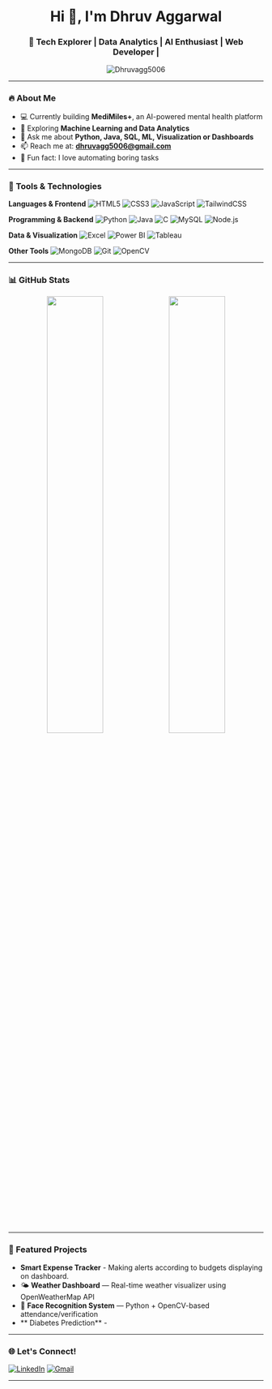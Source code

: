 <h1 align="center">Hi 👋, I'm Dhruv Aggarwal</h1>
<h3 align="center">🚀 Tech Explorer | Data Analytics | AI Enthusiast | Web Developer |</h3>

<p align="center">
  <img src="https://komarev.com/ghpvc/?username=Dhruvagg5006&label=Profile%20views&color=0e75b6&style=flat" alt="Dhruvagg5006" />
</p>

---

### 🔥 About Me

- 💻 Currently building **MediMiles+**, an AI-powered mental health platform
- 🌱 Exploring **Machine Learning and Data Analytics**
- 💬 Ask me about **Python, Java, SQL, ML, Visualization or Dashboards**
- 📫 Reach me at: **dhruvagg5006@gmail.com**
- 🎨 Fun fact: I love automating boring tasks

---

### 🧰 Tools & Technologies

**Languages & Frontend**
![HTML5](https://img.shields.io/badge/-HTML5-E34F26?style=flat-square&logo=html5&logoColor=white)
![CSS3](https://img.shields.io/badge/-CSS3-1572B6?style=flat-square&logo=css3)
![JavaScript](https://img.shields.io/badge/-JavaScript-F7DF1E?style=flat-square&logo=javascript&logoColor=black)
![TailwindCSS](https://img.shields.io/badge/-TailwindCSS-38B2AC?style=flat-square&logo=tailwind-css)

**Programming & Backend**
![Python](https://img.shields.io/badge/-Python-black?style=flat-square&logo=python)
![Java](https://img.shields.io/badge/-Java-007396?style=flat-square&logo=java)
![C](https://img.shields.io/badge/-C-00599C?style=flat-square&logo=c)
![MySQL](https://img.shields.io/badge/-MySQL-4479A1?style=flat-square&logo=mysql)
![Node.js](https://img.shields.io/badge/-Node.js-339933?style=flat-square&logo=node.js)

**Data & Visualization**
![Excel](https://img.shields.io/badge/-Excel-217346?style=flat-square&logo=microsoft-excel&logoColor=white)
![Power BI](https://img.shields.io/badge/-PowerBI-F2C811?style=flat-square&logo=powerbi&logoColor=black)
![Tableau](https://img.shields.io/badge/-Tableau-E97627?style=flat-square&logo=tableau)

**Other Tools**
![MongoDB](https://img.shields.io/badge/-MongoDB-black?style=flat-square&logo=mongodb)
![Git](https://img.shields.io/badge/-Git-black?style=flat-square&logo=git)
![OpenCV](https://img.shields.io/badge/-OpenCV-5C3EE8?style=flat-square&logo=opencv)

---

### 📊 GitHub Stats

<p align="center">
  <img src="https://github-readme-stats.vercel.app/api?username=Dhruvagg5006&show_icons=true&theme=tokyonight" width="47%">
  <img src="https://github-readme-streak-stats.herokuapp.com/?user=dhruvagg5006&theme=tokyonight" width="47%">
</p>

---

### 🚀 Featured Projects

-  **Smart Expense Tracker** - Making alerts according to budgets displaying on dashboard. 
- 🌤 **Weather Dashboard** — Real-time weather visualizer using OpenWeatherMap API
- 🔐 **Face Recognition System** — Python + OpenCV-based attendance/verification
-  ** Diabetes Prediction** - 


---

### 🌐 Let's Connect!

[![LinkedIn](https://img.shields.io/badge/-LinkedIn-blue?style=flat-square&logo=Linkedin&logoColor=white&link=https://linkedin.com/in/dhruv-aggarwal-768664314)](https://linkedin.com/in/dhruv-aggarwal-768664314)
[![Gmail](https://img.shields.io/badge/-Gmail-red?style=flat-square&logo=Gmail&logoColor=white)](mailto:dhruvagg5006@gmail.com)

---
<!--
<h1 align="center">Hi 👋, I'm Dhruv Aggarwal</h1>
<h3 align="center">A passionate developer & tech enthusiast from India</h3>

- 🔭 I’m currently working on **MediMiles+ (AI-driven mental health platform)**  
- 🌱 I’m currently learning **AI, Blockchain, and Full Stack Web Development**  
- 💬 Ask me about **Python, Java, Web Dev, or ML**  
- 📫 How to reach me: **dhruvagg5006@gmail.com**  
- ⚡ Fun fact: I love automating boring stuff and painting Krishna 🌸  

---

### 🛠️ Technologies & Tools
![Python](https://img.shields.io/badge/-Python-black?style=flat-square&logo=Python)
![Java](https://img.shields.io/badge/-Java-black?style=flat-square&logo=Java)
![React](https://img.shields.io/badge/-React-black?style=flat-square&logo=React)
![Node.js](https://img.shields.io/badge/-Node.js-black?style=flat-square&logo=Node.js)
![MongoDB](https://img.shields.io/badge/-MongoDB-black?style=flat-square&logo=MongoDB)
![Git](https://img.shields.io/badge/-Git-black?style=flat-square&logo=git)

---

### 📈 GitHub Stats
<p align="center">
  <img src="https://github-readme-stats.vercel.app/api?username=Dhruvagg5006&show_icons=true&theme=tokyonight" width="49%" />
  <img src="https://github-readme-streak-stats.herokuapp.com/?user=Dhruvagg5006&theme=tokyonight" width="49%" />
</p>

---

### 🚀 Projects
- 🔥 [MediMiles+](#) – Mental health platform using AI + Blockchain
- ⛅ [Weather Dashboard](#) – Real-time weather data analytics
- 🧠 [Face Recognition](#) – OpenCV-based Python project
-->

<!--
**Dhruvagg5006/Dhruvagg5006** is a ✨ _special_ ✨ repository because its `README.md` (this file) appears on your GitHub profile.

Here are some ideas to get you started:

- 🔭 I’m currently working on ...
- 🌱 I’m currently learning ...
- 👯 I’m looking to collaborate on ...
- 🤔 I’m looking for help with ...
- 💬 Ask me about ...
- 📫 How to reach me: ...
- 😄 Pronouns: ...
- ⚡ Fun fact: ...
-->

